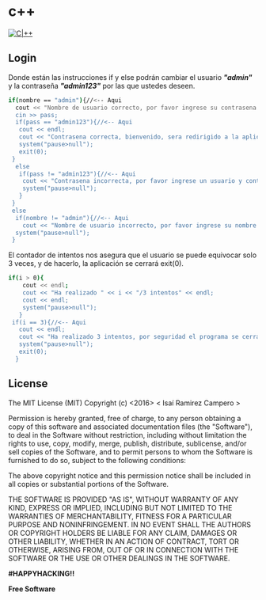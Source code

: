 # c++
[![C|++](http://www.accelerance.com/hs-fs/hubfs/Technology_logos/c_logo.png?t=1476454969933&width=50&name=c_logo.png)](https://soterramirez.blogspot.mx/)

Login
---
Donde están las instrucciones if y else podrán cambiar el usuario ***"admin"*** y la contraseña ***"admin123"*** por las que ustedes deseen.  

```sh
if(nombre == "admin"){//<-- Aqui
  cout << "Nombre de usuario correcto, por favor ingrese su contrasena:" << endl;
  cin >> pass;
  if(pass == "admin123"){//<-- Aqui
   cout << endl;
   cout << "Contrasena correcta, bienvenido, sera redirigido a la aplicacion" << endl;
   system("pause>null");
   exit(0);
 }
  else
   if(pass != "admin123"){//<-- Aqui
    cout << "Contrasena incorrecta, por favor ingrese un usuario y contrasena valida" << endl;
    system("pause>null");
   }
 }
 else
  if(nombre != "admin"){//<-- Aqui
    cout << "Nombre de usuario incorrecto, por favor ingrese su nombre de usuario nuevamente" << endl;
  system("pause>null");
 }
```

El contador de intentos nos asegura que el usuario se puede equivocar solo 3 veces, y de hacerlo, la aplicación se cerrará exit(0).

```sh
if(i > 0){
    cout << endl;
    cout << "Ha realizado " << i << "/3 intentos" << endl;
    cout << endl;
    system("pause>null");
   }
 if(i == 3){//<-- Aqui
   cout << endl;
   cout << "Ha realizado 3 intentos, por seguridad el programa se cerrara..." << endl;
   system("pause>null");
   exit(0);
  }
```

License
----
The MIT License (MIT)
Copyright (c) <2016> < Isaí Ramirez Campero >

Permission is hereby granted, free of charge, to any person obtaining a copy of this software and associated documentation files (the "Software"), to deal in the Software without restriction, including without limitation the rights to use, copy, modify, merge, publish, distribute, sublicense, and/or sell copies of the Software, and to permit persons to whom the Software is furnished to do so, subject to the following conditions:

The above copyright notice and this permission notice shall be included in all copies or substantial portions of the Software.

THE SOFTWARE IS PROVIDED "AS IS", WITHOUT WARRANTY OF ANY KIND, EXPRESS OR IMPLIED, INCLUDING BUT NOT LIMITED TO THE WARRANTIES OF MERCHANTABILITY, FITNESS FOR A PARTICULAR PURPOSE AND NONINFRINGEMENT. IN NO EVENT SHALL THE AUTHORS OR COPYRIGHT HOLDERS BE LIABLE FOR ANY CLAIM, DAMAGES OR OTHER LIABILITY, WHETHER IN AN ACTION OF CONTRACT, TORT OR OTHERWISE, ARISING FROM, OUT OF OR IN CONNECTION WITH THE SOFTWARE OR THE USE OR OTHER DEALINGS IN THE SOFTWARE.


**#HAPPYHACKING!!**

**Free Software**